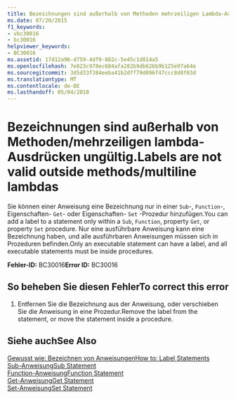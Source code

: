 ```yaml
---
title: Bezeichnungen sind außerhalb von Methoden mehrzeiligen Lambda-Ausdrücken ungültig
ms.date: 07/20/2015
f1_keywords:
- vbc30016
- bc30016
helpviewer_keywords:
- BC30016
ms.assetid: 17d12a96-d759-4df9-882c-5e45c1d814a5
ms.openlocfilehash: 7e823c978ec684afa282b9db626b9b125e97a64e
ms.sourcegitcommit: 3d5d33f384eeba41b2dff79d096f47ccc8d8f03d
ms.translationtype: MT
ms.contentlocale: de-DE
ms.lasthandoff: 05/04/2018
---
```

# <a name="labels-are-not-valid-outside-methodsmultiline-lambdas"></a><span data-ttu-id="4a793-102">Bezeichnungen sind außerhalb von Methoden/mehrzeiligen lambda-Ausdrücken ungültig.</span><span class="sxs-lookup"><span data-stu-id="4a793-102">Labels are not valid outside methods/multiline lambdas</span></span>
<span data-ttu-id="4a793-103">Sie können einer Anweisung eine Bezeichnung nur in einer `Sub`-, `Function`-, Eigenschaften- `Get`- oder Eigenschaften- `Set` -Prozedur hinzufügen.</span><span class="sxs-lookup"><span data-stu-id="4a793-103">You can add a label to a statement only within a `Sub`, `Function`, property `Get`, or property `Set` procedure.</span></span> <span data-ttu-id="4a793-104">Nur eine ausführbare Anweisung kann eine Bezeichnung haben, und alle ausführbaren Anweisungen müssen sich in Prozeduren befinden.</span><span class="sxs-lookup"><span data-stu-id="4a793-104">Only an executable statement can have a label, and all executable statements must be inside procedures.</span></span>  
  
 <span data-ttu-id="4a793-105">**Fehler-ID:** BC30016</span><span class="sxs-lookup"><span data-stu-id="4a793-105">**Error ID:** BC30016</span></span>  
  
## <a name="to-correct-this-error"></a><span data-ttu-id="4a793-106">So beheben Sie diesen Fehler</span><span class="sxs-lookup"><span data-stu-id="4a793-106">To correct this error</span></span>  
  
1.  <span data-ttu-id="4a793-107">Entfernen Sie die Bezeichnung aus der Anweisung, oder verschieben Sie die Anweisung in eine Prozedur.</span><span class="sxs-lookup"><span data-stu-id="4a793-107">Remove the label from the statement, or move the statement inside a procedure.</span></span>  
  
## <a name="see-also"></a><span data-ttu-id="4a793-108">Siehe auch</span><span class="sxs-lookup"><span data-stu-id="4a793-108">See Also</span></span>  
 [<span data-ttu-id="4a793-109">Gewusst wie: Bezeichnen von Anweisungen</span><span class="sxs-lookup"><span data-stu-id="4a793-109">How to: Label Statements</span></span>](../../visual-basic/programming-guide/program-structure/how-to-label-statements.md)  
 [<span data-ttu-id="4a793-110">Sub-Anweisung</span><span class="sxs-lookup"><span data-stu-id="4a793-110">Sub Statement</span></span>](../../visual-basic/language-reference/statements/sub-statement.md)  
 [<span data-ttu-id="4a793-111">Function-Anweisung</span><span class="sxs-lookup"><span data-stu-id="4a793-111">Function Statement</span></span>](../../visual-basic/language-reference/statements/function-statement.md)  
 [<span data-ttu-id="4a793-112">Get-Anweisung</span><span class="sxs-lookup"><span data-stu-id="4a793-112">Get Statement</span></span>](../../visual-basic/language-reference/statements/get-statement.md)  
 [<span data-ttu-id="4a793-113">Set-Anweisung</span><span class="sxs-lookup"><span data-stu-id="4a793-113">Set Statement</span></span>](../../visual-basic/language-reference/statements/set-statement.md)
